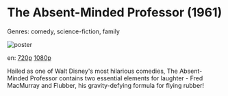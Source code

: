 # The Absent-Minded Professor (1961)

Genres: comedy, science-fiction, family

![poster](http://image.tmdb.org/t/p/w500/egNWmtjTxq2Vf8Ri9QTrehWTwes.jpg)

en:
  [720p](magnet:?xt=urn:btih:0164B90F5AEEA3A2785AB666A68363C4FFDE2051&tr=udp://glotorrents.pw:6969/announce&tr=udp://tracker.opentrackr.org:1337/announce&tr=udp://torrent.gresille.org:80/announce&tr=udp://tracker.openbittorrent.com:80&tr=udp://tracker.coppersurfer.tk:6969&tr=udp://tracker.leechers-paradise.org:6969&tr=udp://p4p.arenabg.ch:1337&tr=udp://tracker.internetwarriors.net:1337)
  [1080p](magnet:?xt=urn:btih:394FD6A3253840F20F0C8E28117543781B6530DB&tr=udp://glotorrents.pw:6969/announce&tr=udp://tracker.opentrackr.org:1337/announce&tr=udp://torrent.gresille.org:80/announce&tr=udp://tracker.openbittorrent.com:80&tr=udp://tracker.coppersurfer.tk:6969&tr=udp://tracker.leechers-paradise.org:6969&tr=udp://p4p.arenabg.ch:1337&tr=udp://tracker.internetwarriors.net:1337)
  


Hailed as one of Walt Disney's most hilarious comedies, The Absent-Minded Professor contains two essential elements for laughter - Fred MacMurray and Flubber, his gravity-defying formula for flying rubber!